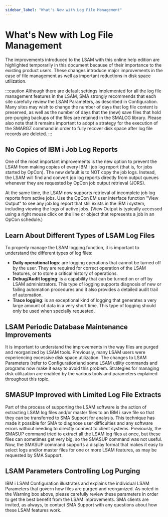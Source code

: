 ```yaml
---
sidebar_label: "What's New with Log File Management"
---
```


# What's New with Log File Management

The improvements introduced to the LSAM with this online help edition are highlighted temporarily in this document because of their importance to the existing product users. These changes introduce major improvements in the ease of file management as well as important reductions in disk space utilization.

:::caution
Although there are default settings implemented for all the log file management features in the LSAM, SMA strongly recommends that each site carefully review the LSAM Parameters, as described in Configuration. Many sites may wish to change the number of days that log file content is preserved, as well as the number of days that the (new) save files that hold pre-purging backups of the files are retained in the SMALOG library. Please also note that it remains important to adopt a strategy for the execution of the SMARGZ command in order to fully recover disk space after log file records are deleted.
:::

## No Copies of IBM i Job Log Reports

One of the most important improvements is the new option to prevent the LSAM from making copies of every IBM i job log report (that is, for jobs started by OpCon). The new default is to NOT copy the job logs. Instead, the LSAM will find and convert job log reports directly from output queues whenever they are requested by OpCon job output retrieval (JORS).

At the same time, the LSAM now supports retrieval of incomplete job log reports from active jobs. Use the OpCon EM user interface function "View Output" to see any job log report that still exists in the IBM i system, including viewing the logs of active jobs. (View Output is typically accessed using a right mouse click on the line or object that represents a job in an OpCon schedule.)

## Learn About Different Types of LSAM Log Files

To properly manage the LSAM logging function, it is important to understand the different types of log files:

- **Daily operational logs**: are logging operations that cannot be turned off by the user. They are required for correct operation of the LSAM features, or to store a critical history of operations.
- **Debug/Audit logging**: is a capability that can be turned on or off by LSAM administrators. This type of logging supports diagnosis of new or failing automation procedures and it also provides a detailed audit trail of automation.
- **Trace logging**: is an exceptional kind of logging that generates a very large amount of data in a very short time. This type of logging should only be used when specially requested.

## LSAM Periodic Database Maintenance Improvements

It is important to understand the improvements in the way files are purged and reorganized by LSAM tools. Previously, many LSAM users were experiencing excessive disk space utilization. The changes to LSAM Parameters (refer to Configuration)and some LSAM utility commands and programs now make it easy to avoid this problem. Strategies for managing disk utilization are enabled by the various tools and parameters explained throughout this topic.

## SMASUP Improved with Limited Log File Extracts

Part of the process of supporting the LSAM software is the action of extracting LSAM log files and/or master files to an IBM i save file so that they can be transferred to SMA Support for analysis. This technique has made it possible for SMA to diagnose user difficulties and any software errors without needing to directly connect to client systems. Previously, the SMASUP command tried to extract all the LSAM log files at once, but these files can sometimes get very big, so the SMASUP command was not useful. Now, the SMASUP command supports a display format that makes it easy to select logs and/or master files for one or more LSAM features, as may be requested by SMA Support.

## LSAM Parameters Controlling Log Purging

IBM i LSAM Configuration illustrates and explains the individual LSAM Parameters that govern how files are purged and reorganized. As noted in the Warning box above, please carefully review these parameters in order to get the best benefit from the LSAM improvements. SMA clients are invited, as always, to contact SMA Support with any questions about how these LSAM features work.